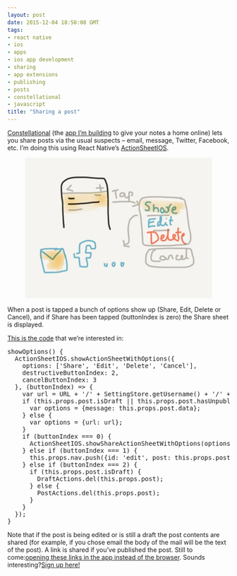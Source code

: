 ```yaml
---
layout: post
date: 2015-12-04 18:58:08 GMT
tags:
- react native
- ios
- apps
- ios app development
- sharing
- app extensions
- publishing
- posts
- constellational
- javascript
title: "Sharing a post"
---
```

<p><a href="http://constellational.com/">Constellational</a> (the <a href="http://github.com/constellational">app I’m building</a> to give your notes a home online) lets you share posts via the usual suspects – email, message, Twitter, Facebook, etc. I’m doing this using React Native’s <a href="https://facebook.github.io/react-native/docs/actionsheetios.html">ActionSheetIOS</a>.</p><figure class="tmblr-full" data-orig-height="600" data-orig-width="800"><img src="/images/58181be56fe980b2d08c6a59c611a7c783613bc978bacaa3cd2e06480c3f3a67.jpg" data-orig-height="600" data-orig-width="800"></figure><p>When a post is tapped a bunch of options show up (Share, Edit, Delete or Cancel), and if Share has been tapped (buttonIndex is zero) the Share sheet is displayed.<br></p><p><a href="https://github.com/constellational/iOS/blob/b14e7ad8a89fc120e846ab08c90f1bf7064c104b/components/Post.js">This is the code</a> that we’re interested in:</p><pre>showOptions() {<br> &nbsp;ActionSheetIOS.showActionSheetWithOptions({<br> &nbsp; &nbsp;options: ['Share', 'Edit', 'Delete', 'Cancel'],<br> &nbsp; &nbsp;destructiveButtonIndex: 2,<br> &nbsp; &nbsp;cancelButtonIndex: 3<br> &nbsp;}, (buttonIndex) =&gt; {<br> &nbsp; &nbsp;var url = URL + '/' + SettingStore.getUsername() + '/' + this.props.post.id;<br> &nbsp; &nbsp;if (this.props.post.isDraft || this.props.post.hasUnpublishedEdits) {<br> &nbsp; &nbsp; &nbsp;var options = {message: this.props.post.data};<br> &nbsp; &nbsp;} else {<br> &nbsp; &nbsp; &nbsp;var options = {url: url};<br> &nbsp; &nbsp;}<br> &nbsp; &nbsp;if (buttonIndex === 0) {<br> &nbsp; &nbsp; &nbsp;ActionSheetIOS.showShareActionSheetWithOptions(options, this.shareFailure, this.shareSuccess);<br> &nbsp; &nbsp;} else if (buttonIndex === 1) {<br> &nbsp; &nbsp; &nbsp;this.props.nav.push({id: 'edit', post: this.props.post});<br> &nbsp; &nbsp;} else if (buttonIndex === 2) {<br> &nbsp; &nbsp; &nbsp;if (this.props.post.isDraft) {<br> &nbsp; &nbsp; &nbsp; &nbsp;DraftActions.del(this.props.post);<br> &nbsp; &nbsp; &nbsp;} else {<br> &nbsp; &nbsp; &nbsp; &nbsp;PostActions.del(this.props.post);<br> &nbsp; &nbsp; &nbsp;} <br> &nbsp; &nbsp;}<br> &nbsp;});<br>}</pre><p>Note that if the post is being edited or is still a draft the post contents are shared (for example, if you chose email the body of the mail will be the text of the post). A link is shared if you’ve published the post. Still to come:<a href="https://github.com/constellational/iOS/issues/51">opening these links in the app instead of the browser</a>. Sounds interesting?<a href="http://eepurl.com/bHN6Mf">Sign up here!</a></p>